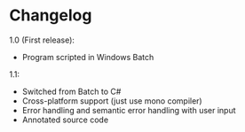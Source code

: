 # Changelog

1.0 (First release):
* Program scripted in Windows Batch

1.1:
* Switched from Batch to C#
* Cross-platform support (just use mono compiler)
* Error handling and semantic error handling with user input
* Annotated source code
